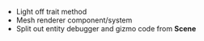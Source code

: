 - Light off trait method
- Mesh renderer component/system
- Split out entity debugger and gizmo code from **Scene**